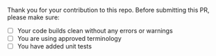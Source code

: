 Thank you for your contribution to this repo. 
Before submitting this PR, please make sure:

- [ ] Your code builds clean without any errors or warnings
- [ ] You are using approved terminology
- [ ] You have added unit tests

